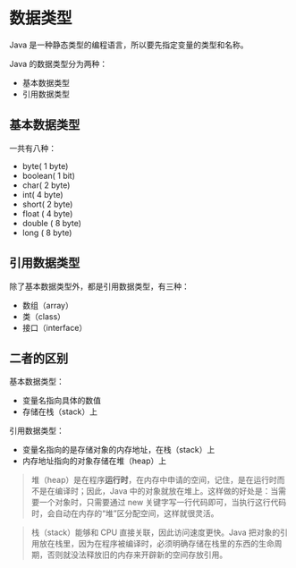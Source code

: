 # 数据类型

Java 是一种静态类型的编程语言，所以要先指定变量的类型和名称。

Java 的数据类型分为两种：

- 基本数据类型
- 引用数据类型

## 基本数据类型

一共有八种：

- byte( 1 byte)
- boolean( 1 bit)
- char( 2 byte)
- int( 4 byte)
- short( 2 byte)
- float ( 4 byte)
- double ( 8 byte)
- long ( 8 byte)

## 引用数据类型

除了基本数据类型外，都是引用数据类型，有三种：

- 数组（array）
- 类（class）
- 接口（interface）

## 二者的区别

基本数据类型：

- 变量名指向具体的数值
- 存储在栈（stack）上

引用数据类型：

- 变量名指向的是存储对象的内存地址，在栈（stack）上
- 内存地址指向的对象存储在堆（heap）上

> 堆（heap）是在程序**运行时**，在内存中申请的空间，记住，是在运行时而不是在编译时；因此，Java 中的对象就放在堆上。这样做的好处是：当需要一个对象时，只需要通过 new 关键字写一行代码即可，当执行这行代码时，会自动在内存的“堆”区分配空间，这样就很灵活。

> 栈（stack）能够和 CPU 直接关联，因此访问速度更快。Java 把对象的引用放在栈里，因为在程序被编译时，必须明确存储在栈里的东西的生命周期，否则就没法释放旧的内存来开辟新的空间存放引用。